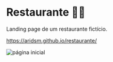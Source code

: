 # Restaurante 🥘🥗

Landing page de um restaurante fictício.
 
https://aridsm.github.io/restaurante/

![página inicial](https://github.com/aridsm/restaurante/blob/main/img/page.png)
